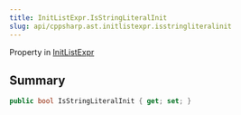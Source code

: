 ```yaml
---
title: InitListExpr.IsStringLiteralInit
slug: api/cppsharp.ast.initlistexpr.isstringliteralinit
---
```

Property in [InitListExpr](/api/cppsharp/ast/initlistexpr)

## Summary



```csharp
public bool IsStringLiteralInit { get; set; }
```

